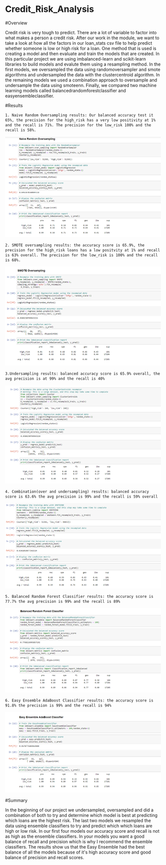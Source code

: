# Credit_Risk_Analysis

#Overview

Credit risk is very tough to predict. There are a lot of variable to factor into what makes a person a credit risk. After our work in the module, we want to take a look at how all the factors in our loan_stats csv file to help predict whether someone is low or high risk for a loan. One method that is used is creating a model and then evaluate and train the models that are created. In this particular project we are using imbalanced-learn and scikit-learn libraries to build models and evalute them using a resampling method. In the first models, we oversampled the data using randomoversampler and smote algorithms and undersampled the data with the clustercentroid algorithm. In the remaining models we used a combination approach to oversample and undersample the data using smoteenn. Finally, we compared two machine learning models called balancedrandomforestclassifier and easyensembleclassifier.

#Results

	1. Naive Random Oversampling results: Our balanced accuracy test it 65%, the precision for the high_risk has a very low positivity at 1% and the recall is 71%. The precision for the low_risk 100% and the recall is 58%.


![Naive_Random_Oversampling](https://github.com/ljohnson1212/Credit_Risk_Analysis/blob/main/Naive_Random_Oversampling.png)


	2. SMOTE oversampling results: the accuracy score is 65.9%, the precision for the high_risk loans has a low positvity at 1% and recall is 63% overall. The precision for the low_risk is 100% and the recall is 68%.


![SMOTE](https://github.com/ljohnson1212/Credit_Risk_Analysis/blob/main/SMOTE_oversampling.png)


	3.Undersampling results: balanced accuracy score is 65.9% overall, the avg precision is at 99% and the recall is 40%


![Undersampling](https://github.com/ljohnson1212/Credit_Risk_Analysis/blob/main/Undersampling.png)



	4. Combination(over and undersampling) results: balanced accuracy score is 63.6% the avg precision is 99% and the recall is 59% overall


![Combination](https://github.com/ljohnson1212/Credit_Risk_Analysis/blob/main/Combination.png)


	5. Balanced Random Forest Classifier results: the accuracy score is 77.7% the avg precision is 99% and the recall is 89%


![Balanced_Random_Forest_Classifier](https://github.com/ljohnson1212/Credit_Risk_Analysis/blob/main/Balanced_Random_Forest_Classifier.png)


	6. Easy Ensemble AdaBoost Classifier results: the accuracy score is 91.8% the precision is 99% and the recall is 94%


![Easy_Assemble_Adaboost_Classifier](https://github.com/ljohnson1212/Credit_Risk_Analysis/blob/main/Easy_Ensemble_Adaboost_Classifier.png)



#Summary

In the beginning of our project we undersampled, oversampled and did a combination of both to try and determine which model is best at predicting which loans are the highest risk. The last two models we resampled the data using ensemble classifiers to try and predict which which loans are high or low risk. In our first four models our accuracy score and recall is not as high as the ensemble classifiers. In your models you want a good balance of recall and precision which is why I recommend the ensemble classifiers. The results show us that the Easy Ensemble had the best balance of all the models because of it's high accuracy score and good balance of precision and recall scores.